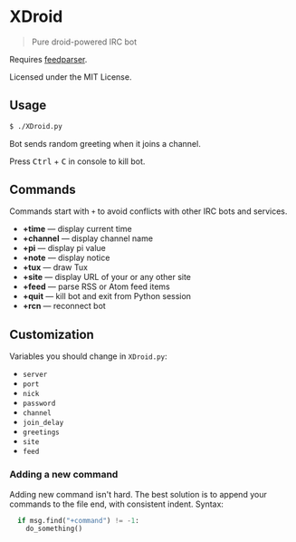 # XDroid

> Pure droid-powered IRC bot

Requires [feedparser](http://code.google.com/p/feedparser/).

Licensed under the MIT License.

## Usage

```bash
$ ./XDroid.py
```

Bot sends random greeting when it joins a channel.

Press <kbd>Ctrl</kbd> + <kbd>C</kbd> in console to kill bot.

## Commands

Commands start with `+` to avoid conflicts with other IRC bots and services.

* **+time** — display current time
* **+channel** — display channel name
* **+pi** — display pi value
* **+note** — display notice
* **+tux** — draw Tux
* **+site** — display URL of your or any other site
* **+feed** — parse RSS or Atom feed items
* **+quit** — kill bot and exit from Python session
* **+rcn** — reconnect bot

## Customization

Variables you should change in `XDroid.py`:

* `server`
* `port`
* `nick`
* `password`
* `channel`
* `join_delay`
* `greetings`
* `site`
* `feed`

### Adding a new command

Adding new command isn't hard. The best solution is to append your commands to
the file end, with consistent indent. Syntax:

```python
  if msg.find("+command") != -1:
    do_something()
```